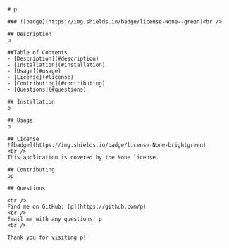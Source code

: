 
    # p

    ### ![badge](https://img.shields.io/badge/license-None--green)<br />

    ## Description 
    p
    
    ##Table of Contents 
    - [Description](#description)
    - [Installation](#installation)
    - [Usage](#usage)
    - [License](#license)
    - [Contributing](#contributing)
    - [Questions](#questions)

    ## Installation 
    p

    ## Usage
    p

    ## License 
    ![badge](https://img.shields.io/badge/license-None-brightgreen)
    <br />
    This application is covered by the None license. 

    ## Contributing 
    pp

    ## Questions 
    
    <br />
    Find me on GitHub: [p](https://github.com/p)
    <br />
    Email me with any questions: p
    <br />

    Thank you for visiting p!
    